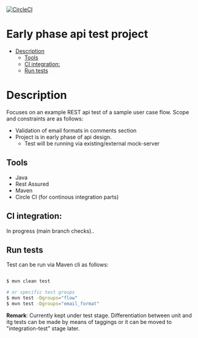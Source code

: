 [![CircleCI](https://dl.circleci.com/status-badge/img/circleci/WpmyY8VXzpWRMEk9MTHKSj/DMYCCyeQyD2fAwHXcQ3Ysi/tree/main.svg?style=svg&circle-token=CCIPRJ_B7JipfsFwKV2fyTFXaSBL_7ac271ffaa0f7ea8d1e7872ca9874338894b88f7)](https://dl.circleci.com/status-badge/redirect/circleci/WpmyY8VXzpWRMEk9MTHKSj/DMYCCyeQyD2fAwHXcQ3Ysi/tree/main)

# Early phase api test project

- [Description](#description)
  - [Tools](#tools)
  - [CI integration:](#ci-integration)
  - [Run tests](#run-tests)

# Description

Focuses on an example REST api test of a sample user case flow. 
Scope and constraints are as follows:
  - Validation of email formats in comments section 
  - Project is in early phase of api design. 
    - Test will be running via existing/external mock-server

## Tools

- Java
- Rest Assured
- Maven
- Circle CI (for continous integration parts)

## CI integration:

In progress (main branch checks)..

## Run tests

Test can be run via Maven cli as follows:

```bash

$ mvn clean test

# or specific test groups
$ mvn test -Dgroups="flow"
$ mvn test -Dgroups="email_format"

```
**Remark**: Currently kept under test stage. Differentiation between unit and itg tests can be made by means of taggings or it can be moved to "integration-test" stage later.

